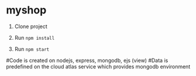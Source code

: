 # myshop

1. Clone project

2. Run `npm install`

3. Run `npm start`

#Code is created on nodejs, express, mongodb, ejs (view)
#Data is predefined on the cloud atlas service which provides mongodb environment 